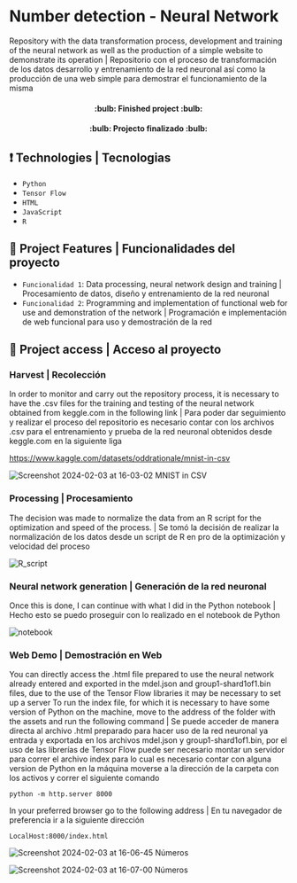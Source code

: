 # Number detection - Neural Network
Repository with the data transformation process, development and training of the neural network as well as the production of a simple website to demonstrate its operation |
Repositorio con el proceso de transformación de los datos desarrollo y entrenamiento de la red neuronal así como la producción de una web simple para demostrar el funcionamiento de la misma  

<h4 align="center">
:bulb: Finished project :bulb:
</h4>  
<h4 align="center">
:bulb: Projecto finalizado :bulb:
</h4>  

## :exclamation: Technologies | Tecnologias  
- `Python`
- `Tensor Flow`
- `HTML`
- `JavaScript`
- `R`


  
## :hammer: Project Features | Funcionalidades del proyecto  
- `Funcionalidad 1`: Data processing, neural network design and training | Procesamiento de datos, diseño y entrenamiento de la red neuronal
-  `Funcionalidad 2`: Programming and implementation of functional web for use and demonstration of the network | Programación e implementación de web funcional para uso y demostración de la red
  
## 📁 Project access | Acceso al proyecto

### Harvest | Recolección

In order to monitor and carry out the repository process, it is necessary to have the .csv files for the training and testing of the neural network obtained from keggle.com in the following link | Para poder dar seguimiento y realizar el proceso del repositorio es necesario contar con los archivos .csv para el entrenamiento y prueba de la red neuronal obtenidos desde keggle.com en la siguiente liga

https://www.kaggle.com/datasets/oddrationale/mnist-in-csv 

![Screenshot 2024-02-03 at 16-03-02 MNIST in CSV](https://github.com/juriel1/Number-detection-Neural-Network/assets/93067527/e4c8210c-875d-44f9-b0e8-93da226ff0bf)



### Processing | Procesamiento

The decision was made to normalize the data from an R script for the optimization and speed of the process. | Se tomó la decisión de realizar la normalización de los datos desde un script de R en pro de la optimización y velocidad del proceso

![R_script](https://github.com/juriel1/Number-detection-Neural-Network/assets/93067527/93f1f09c-f762-4373-9534-9ffbe3602538)



### Neural network generation | Generación de la red neuronal

Once this is done, I can continue with what I did in the Python notebook | Hecho esto se puedo proseguir con lo realizado en el notebook de Python 

![notebook](https://github.com/juriel1/Number-detection-Neural-Network/assets/93067527/f5716bf2-6316-4104-96fd-bce2bfd7ae0d)


###  Web Demo   | Demostración en Web

You can directly access the .html file prepared to use the neural network already entered and exported in the mdel.json and group1-shard1of1.bin files, due to the use of the Tensor Flow libraries it may be necessary to set up a server To run the index file, for which it is necessary to have some version of Python on the machine, move to the address of the folder with the assets and run the following command | Se puede acceder de manera directa al archivo .html preparado para hacer uso de la red neuronal ya entrada y exportada en los archivos mdel.json y group1-shard1of1.bin, por el uso de las librerías de Tensor Flow puede ser necesario montar un servidor para correr el archivo index para lo cual es necesario contar con alguna version de Python en la máquina moverse a la dirección de la carpeta con los activos y correr el siguiente comando  

``` python -m http.server 8000 ```

In your preferred browser go to the following address | En tu navegador de preferencia ir a la siguiente dirección  

``` LocalHost:8000/index.html ```



![Screenshot 2024-02-03 at 16-06-45 Números](https://github.com/juriel1/Number-detection-Neural-Network/assets/93067527/442efe1d-cf46-41ed-a6cd-6d3694fed3b3)


![Screenshot 2024-02-03 at 16-07-00 Números](https://github.com/juriel1/Number-detection-Neural-Network/assets/93067527/8f72c4e5-836e-49c8-91d9-0ab39d0de557)
